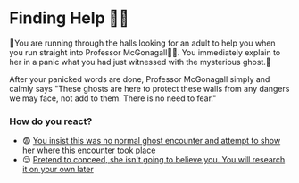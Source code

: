 # Finding Help 🧙‍♀️

🏃You are running through the halls looking for an adult to help you when you run straight into Professor McGonagall🧙‍♀️. You immediately explain to her in a panic what you had just witnessed with the mysterious ghost.🫣

After your panicked words are done, Professor McGonagall simply and calmly says "These ghosts are here to protect these walls from any dangers we may face, not add to them. There is no need to fear."

### How do you react?

- 😨 [You insist this was no normal ghost encounter and attempt to show her where this encounter took place](./scene7.md)
- 😔 [Pretend to conceed, she isn't going to believe you. You will research it on your own later](./scene7.md)